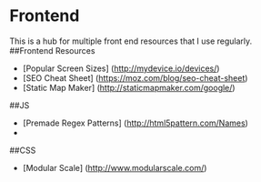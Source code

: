 # Frontend
This is a hub for multiple front end resources that I use regularly. 
##Frontend Resources
* [Popular Screen Sizes] (http://mydevice.io/devices/)
* [SEO Cheat Sheet] (https://moz.com/blog/seo-cheat-sheet)
* [Static Map Maker] (http://staticmapmaker.com/google/)

##JS
* [Premade Regex Patterns] (http://html5pattern.com/Names)
* 

##CSS
* [Modular Scale] (http://www.modularscale.com/)
